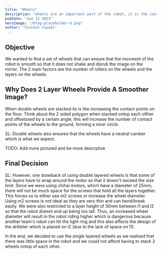 ```yaml
---
title: "Wheels"
description: "wheels are an important part of the robot, it is the contact between the robot and the ground"
pubDate: "Jun 12 2023"
heroImage: "/blog-placeholder-6.png"
author: "Vincent Cayadi"
---
```


## Objective
We wanted to find a set of wheels that can ensure that the movment of the robot is smooth so that it does not shake and disrub the image on the mirror. The 2 main factors are the number of rollers on the wheels and the layers on the wheels.

## Why Does 2 Layer Wheels Provide A Smoother Image?

When double wheels are stacked its is like increasing the contact points on the floor. Think about the 2 sided polygon when stacked ontop each ofther and offsetssed by a certain angle, this will increase the number of contact points of the wheels to the ground, forming a nicer circle.

SL: Double wheels also ensures that the wheels have a neutral camber which is what we expect. 

TODO: Add more pictured and be more descrptive

## Final Decision

SL: However, one drawback of using double layered wheels is that some of the layers have to wrap around the motor so that it doesn't exceed the size limit. Since we were using chihai motors, which have a diameter of 25mm, there will not be much space for the screws that hold all the layers together. This forces us to either use m2 screws or increase the wheel diameter. Using m2 screws is not ideal as they are very thin and can bend/break easily. We were also restricted to a layer height of 30mm between l1 and l2 so that the robot doesnt end up being too tall. Thus, an increased wheel diameter will result in the robot riding higher which is dangerous because another team's robot can hit the light ring and this also affects the design of the dribbler which is placed on l2 (due to the lack of space on l1).

In the end, we decided to use the single layered wheels as we realised that there was little space in the robot and we could not afford having to stack 2 wheels ontop of each other.